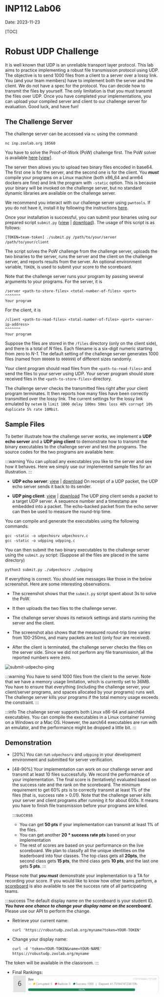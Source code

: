 # INP112 Lab06

Date: 2023-11-23

[TOC]

# Robust UDP Challenge

It is well known that UDP is an unreliable transport layer protocol. This lab aims to practice implementing a robust file transmission protocol using UDP. The objective is to send 1000 files from a client to a server over a lossy link. You (and your team members) have to implement both the server and the client. We do not have a spec for the protocol. You can decide how to transmit the files by yourself. The only limitation is that you must transmit the files over UDP. Once you have completed your implementations, you can upload your compiled server and client to our challenge server for evaluation. Good luck, and have fun!

## The Challenge Server

The challenge server can be accessed via ``nc`` using the command:
```
nc inp.zoolab.org 10560
```
You have to solve the Proof-of-Work (PoW) challenge first. The PoW solver is available [here](https://inp.zoolab.org/netprog/lab06/solpow.py) [[view](https://inp.zoolab.org/code.html?file=netprog/lab06/solpow.py)].

The server then allows you to upload two binary files encoded in base64. The first one is for the server, and the second one is for the client. You ***must*** compile your programs on a Linux machine (both x86_64 and arm64 dockers are fine) and link the program with `-static` option. This is because your binary will be invoked on the challenge server, but no standard dynamic libraries are available on the challenge server.

We recommend you interact with our challenge server using `pwntools`. If you do not have it, install it by following the instructions [here](https://md.zoolab.org/s/EleTCdAQ5).

Once your installation is successful, you can submit your binaries using our prepared script `submit.py` ([view](https://inp.zoolab.org/code.html?file=netprog/lab06/submit.py) | [download](https://inp.zoolab.org/netprog/lab06/submit.py)). The usage of this script is as follows:
```
[TOKEN=team-token] ./submit.py /path/to/your/server /path/to/your/client
```
The script solves the PoW challenge from the challenge server, uploads the two binaries to the server, runs the server and the client on the challenge server, and reports results from the server. An optional environment variable, `TOKEN`, is used to submit your score to the scoreboard.

Note that the challenge server runs your program by passing several arguments to your programs. For the server, it is
```
/server <path-to-store-files> <total-number-of-files> <port>
^^^^^^^
Your program
```
For the client, it is
```
/client <path-to-read-files> <total-number-of-files> <port> <server-ip-address>
^^^^^^^
Your program
```
Suppose the files are stored in the `/files` directory (only on the client side), and there is a total of *N* files. Each filename is a six-digit numeric starting from zero to *N-1*. The default setting of the challenge server generates 1000 files (named from `000000` to `000999`) of different sizes randomly.

Your client program should read files from the `<path-to-read-files>` and send the files to your server using UDP. Your server program should store received files in the `<path-to-store-files>` directory.

The challenge server checks the transmitted files right after your client program terminates. It then reports how many files have been correctly transmitted over the lossy link. The current settings for the lossy link emulated by `netem` is `limit 1000 delay 100ms 50ms loss 40% corrupt 10% duplicate 5% rate 10Mbit`.

## Sample Files

To better illustrate how the challenge server works, we implement a **UDP echo server** and a **UDP ping client** to demonstrate how to transmit the binary executables to the challenge server and test the programs. The source codes for the two programs are available here:

:::warning
You can upload any executables you like to the server and see how it behaves. Here we simply use our implemented sample files for an illustration.
:::

- **UDP echo server**: [view](https://inp.zoolab.org/code.html?file=netprog/lab06/udpechosrv.c) | [download](https://inp.zoolab.org/netprog/lab06/udpechosrv.c)
   On receipt of a UDP packet, the UDP echo server sends it back to its sender.

- **UDP ping client**: [view](https://inp.zoolab.org/code.html?file=netprog/lab06/udpping.c) | [download](https://inp.zoolab.org/netprog/lab06/udpping.c)
   The UDP ping client sends a packet to a target UDP server. A sequence number and a timestamp are embedded into a packet. The echo-backed packet from the echo server can then be used to measure the round-trip time. 

You can compile and generate the executables using the following commands:
```
gcc -static -o udpechosrv udpechosrv.c
gcc -static -o udpping udpping.c
```
You can then submit the two binary executables to the challenge server using the `submit.py` script: (Suppose all the files are placed in the same directory)
```
python3 submit.py ./udpechosrv ./udpping
```
If everything is correct. You should see messages like those in the below screenshot. Here are some interesting observations.

- The screenshot shows that the `submit.py` script spent about 3s to solve the PoW.

- It then uploads the two files to the challenge server. <!--The local md5 values are computed by `submit.py`, and the remote md5 values are returned from the challenge server.-->

- The challenge server shows its network settings and starts running the server and the client. 

- The screenshot also shows that the measured round-trip time varies from 100-250ms, and many packets are lost (only four are received).

- After the client is terminated, the challenge server checks the files on the server side. Since we did not perform any file transmission, all the reported numbers were zero.

![submit-udpecho-ping](https://inp.zoolab.org/netprog/lab06/submit-udpecho-ping.png)

:::warning
You have to send 1000 files from the client to the server. Note that we have a memory usage limitation, which is currently set to 36MB. You have to ensure that everything (including the challenge server, your client/server programs, and spaces allocated by your programs) runs well. The challenge server kills your programs if the total memory usage exceeds the constraint.
:::

:::info
The challenge server supports both Linux x86-64 and aarch64 executables. You can compile the executables in a Linux container running on a Windows or a Mac OS. However, the aarch64 executables are run with an emulator, and the performance might be dropped a little bit.
:::

## Demonstration


- [20%] You can run `udpechosrv` and `udpping` in your development environment and submitted for server verification.

- [48-90%] Your implementation can work on our challenge server and transmit at least 10 files successfully. We record the performance of your implementation. The final score is (tentatively) evaluated based on the success rate and the rank on the scoreboard. The minimum requirement to get 60% pts is to correctly transmit at least 1% of the files (that is, success rate > 0.01). Note that the challenge server *kills* your server and client programs after running it for about 600s. It means you have to finish file transmission before your programs are killed.

    :::success
    - You can get **50  pts** if your implementation can transmit at least 1% of the files.
    - You can get another **20 * success rate pts** based on your implementation  
    - The rest of scores are based on your performance on the live scoreboard. We plan to classify all the unique identities on the leaderboard into four classes. The top class gets all **20pts**, the second class gets **15 pts**, the third class gets **10 pts**, and the last one gets **5 pts**.
    :::

Please note that ***you must*** demonstrate your implementation to a TA for recording your score. If you would like to know how other teams perform, a [scoreboard](https://robustudp.zoolab.org/) is also available to see the success rate of all participating teams.

:::success
The default display name on the scoreboard is your student ID. ***You have one chance to change your display name on the scoreboard.*** Please use our API to perform the change.

- Retrieve your current name:
   ```
   curl 'https://robustudp.zoolab.org/myname?token=YOUR-TOKEN'
   ```

- Change your display name:
   ```
   curl -d 'token=YOUR-TOKEN&name=YOUR-NAME' https://robustudp.zoolab.org/myname
   ```

The token will be available in the classroom.
:::


- Final Rankings:
![Alt text](image.png)